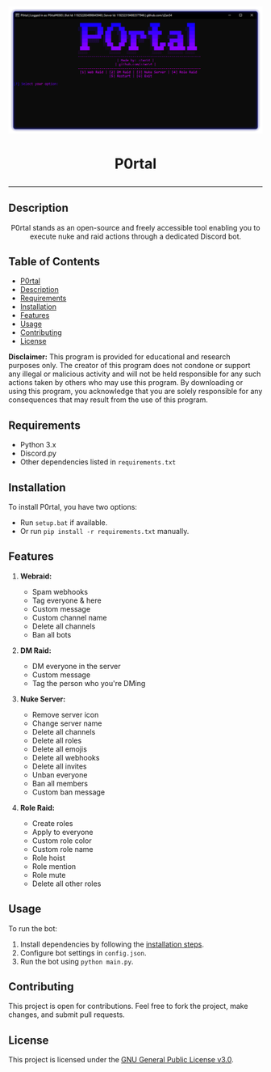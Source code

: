 ![P0rtal](/img/p0rtal.png)
# <p align="center">P0rtal</p>

---

## Description
<p align="center">P0rtal stands as an open-source and freely accessible tool enabling you to execute nuke and raid actions through a dedicated Discord bot.</p>

## Table of Contents
- [P0rtal](#p0rtal)
- [Description](#description)
- [Requirements](#requirements)
- [Installation](#installation)
- [Features](#features)
- [Usage](#usage)
- [Contributing](#contributing)
- [License](#license)

**Disclaimer:**
This program is provided for educational and research purposes only. The creator of this program does not condone or support any illegal or malicious activity and will not be held responsible for any such actions taken by others who may use this program. By downloading or using this program, you acknowledge that you are solely responsible for any consequences that may result from the use of this program.

## Requirements
- Python 3.x
- Discord.py
- Other dependencies listed in `requirements.txt`

## Installation
To install P0rtal, you have two options:
- Run `setup.bat` if available.
- Or run `pip install -r requirements.txt` manually.

## Features
1. **Webraid:**
   - Spam webhooks
   - Tag everyone & here
   - Custom message
   - Custom channel name
   - Delete all channels
   - Ban all bots

2. **DM Raid:**
   - DM everyone in the server
   - Custom message
   - Tag the person who you're DMing

3. **Nuke Server:**
   - Remove server icon
   - Change server name
   - Delete all channels
   - Delete all roles
   - Delete all emojis
   - Delete all webhooks
   - Delete all invites
   - Unban everyone
   - Ban all members
   - Custom ban message

4. **Role Raid:**
   - Create roles
   - Apply to everyone
   - Custom role color
   - Custom role name
   - Role hoist
   - Role mention
   - Role mute
   - Delete all other roles

## Usage
To run the bot:
1. Install dependencies by following the [installation steps](#installation).
2. Configure bot settings in `config.json`.
3. Run the bot using `python main.py`.

## Contributing
This project is open for contributions. Feel free to fork the project, make changes, and submit pull requests.

## License
This project is licensed under the [GNU General Public License v3.0](https://opensource.org/licenses/GPL-3.0).
